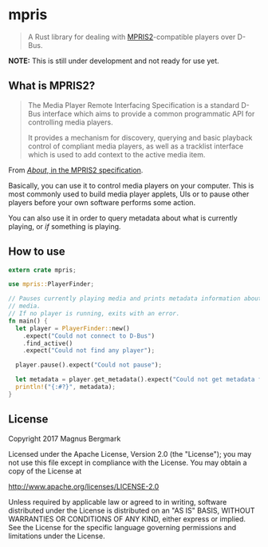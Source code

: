 # mpris

> A Rust library for dealing with [MPRIS2][mpris2]-compatible players over
> D-Bus.

**NOTE:** This is still under development and not ready for use yet.

## What is MPRIS2?

> The Media Player Remote Interfacing Specification is a standard D-Bus
> interface which aims to provide a common programmatic API for controlling
> media players.
>
> It provides a mechanism for discovery, querying and basic playback control of
> compliant media players, as well as a tracklist interface which is used to
> add context to the active media item.

From [*About*, in the MPRIS2 specification][mpris-about].

Basically, you can use it to control media players on your computer. This is
most commonly used to build media player applets, UIs or to pause other players
before your own software performs some action.

You can also use it in order to query metadata about what is currently playing,
or *if* something is playing.

## How to use

```rust
extern crate mpris;

use mpris::PlayerFinder;

// Pauses currently playing media and prints metadata information about that
// media.
// If no player is running, exits with an error.
fn main() {
  let player = PlayerFinder::new()
    .expect("Could not connect to D-Bus")
    .find_active()
    .expect("Could not find any player");

  player.pause().expect("Could not pause");

  let metadata = player.get_metadata().expect("Could not get metadata for player");
  println!("{:#?}", metadata);
}
```

## License

Copyright 2017 Magnus Bergmark

Licensed under the Apache License, Version 2.0 (the "License");
you may not use this file except in compliance with the License.
You may obtain a copy of the License at

http://www.apache.org/licenses/LICENSE-2.0

Unless required by applicable law or agreed to in writing, software
distributed under the License is distributed on an "AS IS" BASIS,
WITHOUT WARRANTIES OR CONDITIONS OF ANY KIND, either express or implied.
See the License for the specific language governing permissions and
limitations under the License.

[mpris2]: https://specifications.freedesktop.org/mpris-spec/latest/
[mpris-about]: https://specifications.freedesktop.org/mpris-spec/latest/#About
